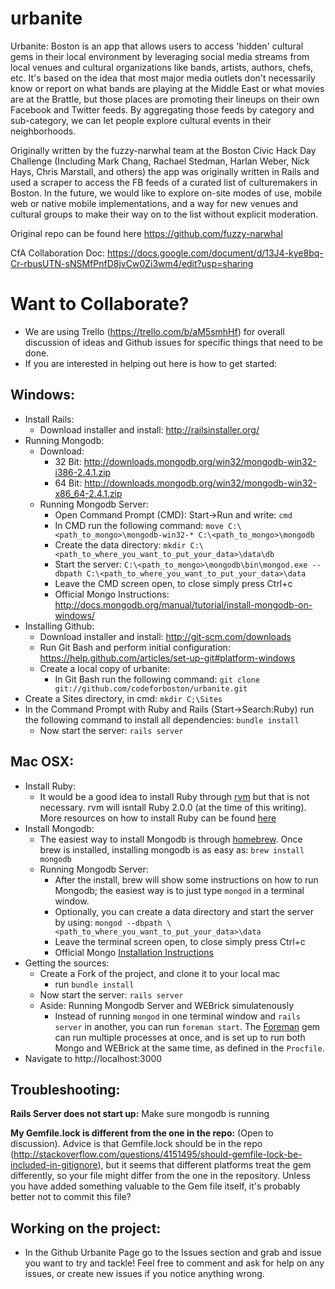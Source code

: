 urbanite
========

Urbanite: Boston is an app that allows users to access 'hidden' cultural gems in their local environment by leveraging social media streams from local venues and cultural organizations like bands, artists, authors, chefs, etc. It's based on the idea that most major media outlets don't necessarily know or report on what bands are playing at the Middle East or what movies are at the Brattle, but those places are promoting their lineups on their own Facebook and Twitter feeds. By aggregating those feeds by category and sub-category, we can let people explore cultural events in their neighborhoods. 

Originally written by the fuzzy-narwhal team at the Boston Civic Hack Day Challenge (Including Mark Chang, Rachael Stedman, Harlan Weber, Nick Hays, Chris Marstall, and others) the app was originally written in Rails and used a scraper to access the FB feeds of a curated list of culturemakers in Boston. In the future, we would like to explore on-site modes of use, mobile web or native mobile implementations, and a way for new venues and cultural groups to make their way on to the list without explicit moderation.

Original repo can be found here https://github.com/fuzzy-narwhal

CfA Collaboration Doc: https://docs.google.com/document/d/13J4-kye8bq-Cr-rbusUTN-sNSMfPnfD8jvCw0Zi3wm4/edit?usp=sharing


Want to Collaborate?
====================

* We are using Trello (https://trello.com/b/aM5smhHf) for overall discussion of ideas and Github issues for specific things that need to be done. 
* If you are interested in helping out here is how to get started:

Windows:
--------
* Install Rails:
	* Download installer and install: http://railsinstaller.org/
* Running Mongodb:
	* Download:  
		* 32 Bit: http://downloads.mongodb.org/win32/mongodb-win32-i386-2.4.1.zip
		* 64 Bit: http://downloads.mongodb.org/win32/mongodb-win32-x86_64-2.4.1.zip
	* Running Mongodb Server:
		* Open Command Prompt (CMD): Start->Run and write: `cmd`
		* In CMD run the following command: `move C:\<path_to_mongo>\mongodb-win32-* C:\<path_to_mongo>\mongodb`
		* Create the data directory: `mkdir C:\<path_to_where_you_want_to_put_your_data>\data\db`
		* Start the server: `C:\<path_to_mongo>\mongodb\bin\mongod.exe --dbpath C:\<path_to_where_you_want_to_put_your_data>\data`
		* Leave the CMD screen open, to close simply press Ctrl+c
		* Official Mongo Instructions:  http://docs.mongodb.org/manual/tutorial/install-mongodb-on-windows/
* Installing Github:
	* Download installer and install: http://git-scm.com/downloads
	* Run Git Bash and perform initial configuration:  https://help.github.com/articles/set-up-git#platform-windows
	* Create a local copy of urbanite:
		* In Git Bash run the following command: `git clone git://github.com/codeforboston/urbanite.git`
* Create a Sites directory, in cmd: `mkdir C;\Sites`
* In the Command Prompt with Ruby and Rails (Start->Search:Ruby) run the following command to install all dependencies: `bundle install`
	* Now start the server: `rails server`

Mac OSX:
--------
* Install Ruby:
	* It would be a good idea to install Ruby through
          [rvm](https://rvm.io/rvm/install/) but that is not necessary. rvm will
          isntall Ruby 2.0.0 (at the time of this writing). More resources on
          how to install Ruby can be found
          [here](http://www.ruby-lang.org/en/downloads/)
* Install Mongodb:
	* The easiest way to install Mongodb is through [homebrew](http://mxcl.github.io/homebrew/). Once brew is installed, installing mongodb is as easy as: `brew install mongodb`
	* Running Mongodb Server:
		* After the install, brew will show some instructions on how to
                  run Mongodb; the easiest way is to just type `mongod` in a
                  terminal window.
		* Optionally, you can create a data directory and start the
                  server by using: `mongod --dbpath \<path_to_where_you_want_to_put_your_data>\data`
		* Leave the terminal screen open, to close simply press Ctrl+c
		* Official Mongo [Installation Instructions](http://docs.mongodb.org/manual/tutorial/install-mongodb-on-os-x/)
* Getting the sources:
	* Create a Fork of the project, and clone it to your local mac 
        * run `bundle install`
	* Now start the server: `rails server`
  * Aside: Running Mongodb Server and WEBrick simulatenously
    * Instead of running `mongod` in one terminal window and `rails server` in another, you can run `foreman start`. The [Foreman](https://github.com/ddollar/foreman) gem can run multiple processes at once, and is set up to run both Mongo and WEBrick at the same time, as defined in the `Procfile`.
* Navigate to http://localhost:3000 


Troubleshooting:
----------------
**Rails Server does not start up:**  Make sure mongodb is running

**My Gemfile.lock is different from the one in the repo:** (Open to discussion). Advice is that Gemfile.lock should be in the repo
(http://stackoverflow.com/questions/4151495/should-gemfile-lock-be-included-in-gitignore),
but it seems that different platforms treat the gem differently, so your file
might differ from the one in the repository. Unless you have added something
valuable to the Gem file itself, it's probably better not to commit this file?

Working on the project:
-----------------------
* In the Github Urbanite Page go to the Issues section and grab and issue you want to try and tackle! Feel free to comment and ask for help on any issues, or create new issues if you notice anything wrong.
